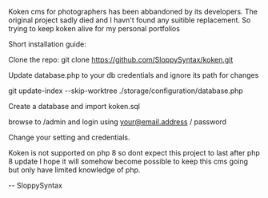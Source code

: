 Koken cms for photographers has been abbandoned by its developers. The original project 
sadly died and I havn't found any suitible replacement. So trying to keep koken alive 
for my personal portfolios

Short installation guide:

Clone the repo:
git clone https://github.com/SloppySyntax/koken.git

Update database.php to your db credentials and ignore its path for changes

git update-index --skip-worktree ./storage/configuration/database.php

Create a database and import koken.sql

browse to /admin and login using your@email.address / password

Change your setting and credentials.

Koken is not supported on php 8 so dont expect this project to last after php 8 update
I hope it will somehow become possible to keep this cms going but only have limited 
knowledge of php.

-- SloppySyntax
